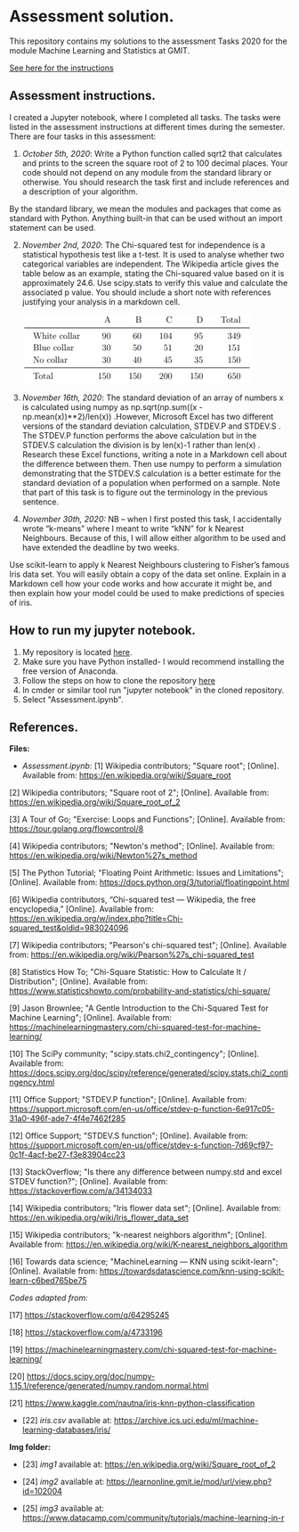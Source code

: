 # Assessment solution.

This repository contains my solutions to the assessment Tasks 2020 for the module Machine Learning and Statistics at GMIT.

[See here for the instructions](https://learnonline.gmit.ie/mod/url/view.php?id=102004)

## Assessment instructions.

I created a Jupyter notebook, where I completed all tasks. The tasks were listed in the assessment instructions at different times during the semester. There are four tasks in this assessment:

1. *October 5th, 2020*: Write a Python function called sqrt2 that calculates and prints to the screen the square root of 2 to 100 decimal places. Your code should not depend on any module from the standard library or otherwise. You should research the task first and include references and a description of your algorithm.

By the standard library, we mean the modules and packages that come as standard with Python. Anything built-in that can be used without an import statement can be used.

2. *November 2nd, 2020*: The Chi-squared test for independence is a statistical hypothesis test like a t-test. It is used to analyse whether two categorical variables are independent. The Wikipedia article gives the table below as an example, stating the Chi-squared value based on it is approximately 24.6. Use scipy.stats to verify this value and calculate the associated p value. You should include a short note with references justifying your analysis in a markdown cell.

    ![table](https://github.com/amacuga/mls-tasks-2020/blob/main/img/img1.PNG)

3. *November 16th, 2020*: The standard deviation of an array of numbers x is calculated using numpy as np.sqrt(np.sum((x - np.mean(x))**2)/len(x)) .However, Microsoft Excel has two different versions of the standard deviation calculation, STDEV.P and STDEV.S . The STDEV.P function performs the above calculation but in the STDEV.S calculation the division is by len(x)-1 rather than len(x) . Research these Excel functions, writing a note in a Markdown cell about the difference between them. Then use numpy to perform a simulation demonstrating that the STDEV.S calculation is a better estimate for the standard deviation of a population when performed on a sample. Note that part of this task is to figure out the terminology in the previous sentence.

4. *November 30th, 2020:* NB – when I first posted this task, I accidentally wrote “k-means” where I meant to write “kNN” for k Nearest Neighbours. Because of this, I will allow either algorithm to be used and have extended the deadline by two weeks. 

Use scikit-learn to apply k Nearest Neighbours clustering to Fisher’s famous Iris data set. You will easily obtain a copy of the data set online. Explain in a Markdown cell how your code works and how accurate it might be, and then explain how your model could be used to make predictions of species of iris.

## How to run my jupyter notebook.

1. My repository is located [here](https://github.com/amacuga/mls-tasks-2020.git). 
2. Make sure you have Python installed- I would recommend installing the free version of Anaconda.
3. Follow the steps on how to clone the repository [here](https://docs.github.com/en/free-pro-team@latest/github/creating-cloning-and-archiving-repositories/cloning-a-repository)
4. In cmder or similar tool run "jupyter notebook"  in the cloned repository.
5. Select "Assessment.ipynb".

## References.

**Files:**

* *Assessment.ipynb:*
[1] Wikipedia contributors; "Square root"; [Online]. Available from: https://en.wikipedia.org/wiki/Square_root

[2] Wikipedia contributors; "Square root of 2"; [Online]. Available from: https://en.wikipedia.org/wiki/Square_root_of_2

[3] A Tour of Go; "Exercise: Loops and Functions"; [Online]. Available from: https://tour.golang.org/flowcontrol/8

[4] Wikipedia contributors; "Newton's method"; [Online]. Available from: https://en.wikipedia.org/wiki/Newton%27s_method

[5] The Python Tutorial; "Floating Point Arithmetic: Issues and Limitations"; [Online]. Available from: https://docs.python.org/3/tutorial/floatingpoint.html

[6] Wikipedia contributors, “Chi-squared test — Wikipedia, the free encyclopedia,” [Online]. Available from: https://en.wikipedia.org/w/index.php?title=Chi-squared_test&oldid=983024096

[7] Wikipedia contributors; "Pearson's chi-squared test"; [Online]. Available from: https://en.wikipedia.org/wiki/Pearson%27s_chi-squared_test

[8] Statistics How To; "Chi-Square Statistic: How to Calculate It / Distribution"; [Online]. Available from: https://www.statisticshowto.com/probability-and-statistics/chi-square/

[9] Jason Brownlee; "A Gentle Introduction to the Chi-Squared Test for Machine Learning"; [Online]. Available from: https://machinelearningmastery.com/chi-squared-test-for-machine-learning/

[10] The SciPy community; "scipy.stats.chi2_contingency"; [Online]. Available from: https://docs.scipy.org/doc/scipy/reference/generated/scipy.stats.chi2_contingency.html

[11] Office Support; "STDEV.P function"; [Online]. Available from: https://support.microsoft.com/en-us/office/stdev-p-function-6e917c05-31a0-496f-ade7-4f4e7462f285

[12] Office Support; "STDEV.S function"; [Online]. Available from: https://support.microsoft.com/en-us/office/stdev-s-function-7d69cf97-0c1f-4acf-be27-f3e83904cc23

[13] StackOverflow; "Is there any difference between numpy.std and excel STDEV function?"; [Online]. Available from: https://stackoverflow.com/a/34134033

[14] Wikipedia contributors; "Iris flower data set"; [Online]. Available from: https://en.wikipedia.org/wiki/Iris_flower_data_set

[15] Wikipedia contributors; "k-nearest neighbors algorithm"; [Online]. Available from: https://en.wikipedia.org/wiki/K-nearest_neighbors_algorithm

[16] Towards data science; "MachineLearning — KNN using scikit-learn"; [Online]. Available from: https://towardsdatascience.com/knn-using-scikit-learn-c6bed765be75

*Codes adapted from:*

[17] https://stackoverflow.com/q/64295245

[18] https://stackoverflow.com/a/4733196

[19] https://machinelearningmastery.com/chi-squared-test-for-machine-learning/

[20] https://docs.scipy.org/doc/numpy-1.15.1/reference/generated/numpy.random.normal.html

[21] https://www.kaggle.com/nautna/iris-knn-python-classification

* [22] *iris.csv* available at: https://archive.ics.uci.edu/ml/machine-learning-databases/iris/

**Img folder:**

* [23] *img1* available at: https://en.wikipedia.org/wiki/Square_root_of_2

* [24] *img2* available at: https://learnonline.gmit.ie/mod/url/view.php?id=102004

* [25] *img3* available at: https://www.datacamp.com/community/tutorials/machine-learning-in-r